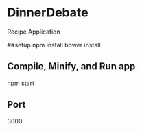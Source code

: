 # DinnerDebate
Recipe Application

##setup
npm install
bower install

## Compile, Minify, and Run app
npm start

## Port
3000
